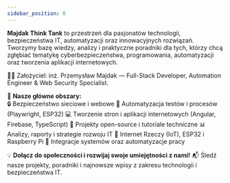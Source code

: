 ```yaml
---
sidebar_position: 0
---
```



**Majdak Think Tank** to przestrzeń dla pasjonatów technologii, bezpieczeństwa IT, automatyzacji oraz innowacyjnych rozwiązań. Tworzymy bazę wiedzy, analizy i praktyczne poradniki dla tych, którzy chcą zgłębiać tematykę cyberbezpieczeństwa, programowania, automatyzacji oraz tworzenia aplikacji internetowych.

👨‍💻 Założyciel: inż. Przemysław Majdak — Full-Stack Developer, Automation Engineer & Web Security Specialist.

🚀 **Nasze główne obszary:**  
🔒 Bezpieczeństwo sieciowe i webowe
🤖 Automatyzacja testów i procesów (Playwright, ESP32)
💻 Tworzenie stron i aplikacji internetowych (Angular, Firebase, TypeScript)
📡 Projekty open-source i tutoriale techniczne
📊 Analizy, raporty i strategie rozwoju IT
📱 Internet Rzeczy (IoT), ESP32 i Raspberry Pi
🔗 Integracje systemów oraz automatyzacje pracy

💡 **Dołącz do społeczności i rozwijaj swoje umiejętności z nami!**
📬 Śledź nasze projekty, poradniki i najnowsze wpisy z zakresu technologii i bezpieczeństwa IT.
